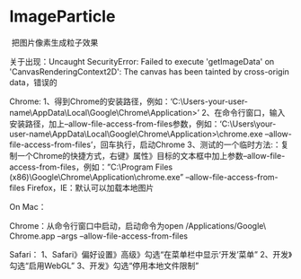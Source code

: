 # ImageParticle
 把图片像素生成粒子效果

 关于出现：Uncaught SecurityError: Failed to execute 'getImageData' on 'CanvasRenderingContext2D': The canvas has been tainted by cross-origin data，错误的

Chrome:
1、得到Chrome的安装路径，例如：‘C:\Users\-your-user-name\AppData\Local\Google\Chrome\Application>’
2、在命令行窗口，输入安装路径，加上–allow-file-access-from-files参数，例如：‘C:\Users\your-user-name\AppData\Local\Google\Chrome\Application>\chrome.exe –allow-file-access-from-files’，回车执行，启动Chrome
3、测试的一个临时方法:：复制一个Chrome的快捷方式，右键》属性》目标的文本框中加上参数–allow-file-access-from-files，例如：”C:\Program Files (x86)\Google\Chrome\Application\chrome.exe” –allow-file-access-from-files
Firefox，IE：默认可以加载本地图片

On Mac：

Chrome：从命令行窗口中启动，启动命令为open /Applications/Google\ Chrome.app –args –allow-file-access-from-files

Safari：
1、Safari》偏好设置》高级》勾选“在菜单栏中显示‘开发’菜单”
2、开发》勾选“启用WebGL”
3、开发》勾选“停用本地文件限制”
